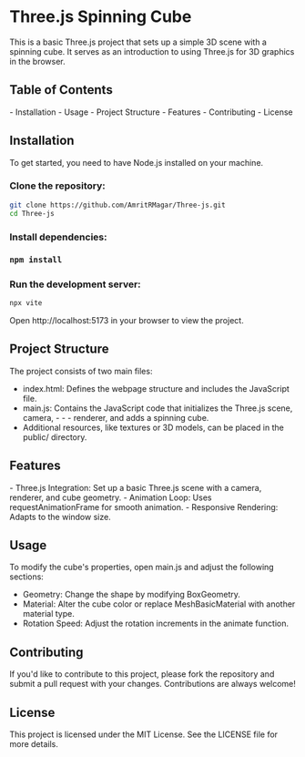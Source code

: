 <h1>Three.js Spinning Cube</h1>

This is a basic Three.js project that sets up a simple 3D scene with a spinning cube. It serves as an introduction to using Three.js for 3D graphics in the browser.

<h2>Table of Contents</h2>
- Installation
- Usage
- Project Structure
- Features
- Contributing
- License

<h2>Installation</h2>
To get started, you need to have Node.js installed on your machine.

<h3>Clone the repository:</h3>

```bash
git clone https://github.com/AmritRMagar/Three-js.git
cd Three-js
```
<h3>Install dependencies:<h3>

```bash
npm install
```
<h3>Run the development server:</h3>

```bash
npx vite
```

Open http://localhost:5173 in your browser to view the project.

<h2>Project Structure</h2>
The project consists of two main files:

- index.html: Defines the webpage structure and includes the JavaScript file.
- main.js: Contains the JavaScript code that initializes the Three.js scene, camera, - - - renderer, and adds a spinning cube.
- Additional resources, like textures or 3D models, can be placed in the public/ directory.

<h2>Features</h2>
- Three.js Integration: Set up a basic Three.js scene with a camera, renderer, and cube geometry.
- Animation Loop: Uses requestAnimationFrame for smooth animation.
- Responsive Rendering: Adapts to the window size.

<h2>Usage</h2>
To modify the cube's properties, open main.js and adjust the following sections:

- Geometry: Change the shape by modifying BoxGeometry.
- Material: Alter the cube color or replace MeshBasicMaterial with another material type.
- Rotation Speed: Adjust the rotation increments in the animate function.

<h2>Contributing</h2>
If you'd like to contribute to this project, please fork the repository and submit a pull request with your changes. Contributions are always welcome!

<h2>License</h2>
This project is licensed under the MIT License. See the LICENSE file for more details.